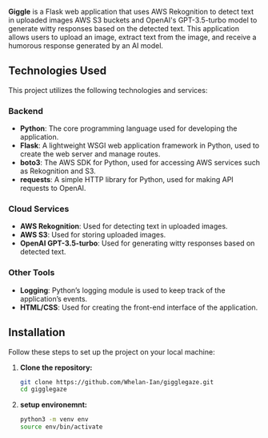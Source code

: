 

**Giggle** is a Flask web application that uses AWS Rekognition to detect text in uploaded images AWS S3 buckets and OpenAI's GPT-3.5-turbo model to generate witty responses based on the detected text. This application allows users to upload an image, extract text from the image, and receive a humorous response generated by an AI model.

## Technologies Used

This project utilizes the following technologies and services:

### Backend
- **Python**: The core programming language used for developing the application.
- **Flask**: A lightweight WSGI web application framework in Python, used to create the web server and manage routes.
- **boto3**: The AWS SDK for Python, used for accessing AWS services such as Rekognition and S3.
- **requests**: A simple HTTP library for Python, used for making API requests to OpenAI.

### Cloud Services
- **AWS Rekognition**: Used for detecting text in uploaded images.
- **AWS S3**: Used for storing uploaded images.
- **OpenAI GPT-3.5-turbo**: Used for generating witty responses based on detected text.

### Other Tools
- **Logging**: Python’s logging module is used to keep track of the application’s events.
- **HTML/CSS**: Used for creating the front-end interface of the application.

## Installation

Follow these steps to set up the project on your local machine:

1. **Clone the repository:**
   ```sh
   git clone https://github.com/Whelan-Ian/gigglegaze.git
   cd gigglegaze
2. **setup environemnt:**
   ```sh
   python3 -m venv env
   source env/bin/activate  
